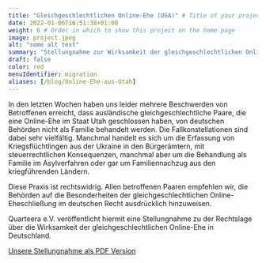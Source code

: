 ```yaml
---
title: "Gleichgeschlechtlichen Online-Ehe (USA)" # Title of your project
date: 2022-01-06T16:51:38+01:00
weight: 6 # Order in which to show this project on the home page
image: project.jpeg
alt: "some alt text"
summary: "Stellungnahme zur Wirksamkeit der gleichgeschlechtlichen Online-Ehe aus Utah"
draft: false
color: red
menuIdentifier: migration
aliases: [/blog/Online-Ehe-aus-Utah]
---
```


In den letzten Wochen haben uns leider mehrere Beschwerden von Betroffenen erreicht, dass ausländische gleichgeschlechtliche Paare, die eine Online-Ehe im Staat Utah geschlossen haben, von deutschen Behörden nicht als Familie behandelt werden. Die Fallkonstellationen sind dabei sehr vielfältig. Manchmal handelt es sich um die Erfassung von Kriegsflüchtlingen aus der Ukraine in den Bürgerämtern, mit steuerrechtlichen Konsequenzen, manchmal aber um die Behandlung als Familie im Asylverfahren oder gar um Familiennachzug aus den kriegführenden Ländern. 

Diese Praxis ist rechtswidrig. Allen betroffenen Paaren empfehlen wir, die Behörden auf die Besonderheiten der gleichgeschlechtlichen Online-Eheschließung im deutschen Recht ausdrücklich hinzuweisen.

Quarteera e.V. veröffentlicht hiermit eine Stellungnahme zu der Rechtslage über die Wirksamkeit der gleichgeschlechtlichen Online-Ehe in Deutschland.

[Unsere Stellungnahme als PDF Version](https://quarteera.de/files/StellungnahmeUtahEhe.pdf)